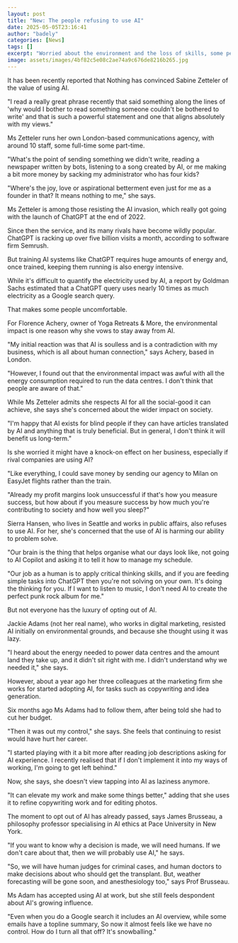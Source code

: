 ```yaml
---
layout: post
title: "New: The people refusing to use AI"
date: 2025-05-05T23:16:41
author: "badely"
categories: [News]
tags: []
excerpt: "Worried about the environment and the loss of skills, some people are resisting the rise of AI."
image: assets/images/4bf82c5e08c2ae74a9c676de8216b265.jpg
---
```


It has been recently reported that Nothing has convinced Sabine Zetteler of the value of using AI.

"I read a really great phrase recently that said something along the lines of 'why would I bother to read something someone couldn't be bothered to write' and that is such a powerful statement and one that aligns absolutely with my views."

Ms Zetteler runs her own London-based communications agency, with around 10 staff, some full-time some part-time.

"What's the point of sending something we didn't write, reading a newspaper written by bots, listening to a song created by AI, or me making a bit more money by sacking my administrator who has four kids?

"Where's the joy, love or aspirational betterment even just for me as a founder in that? It means nothing to me," she says.

Ms Zetteler is among those resisting the AI invasion, which really got going with the launch of ChatGPT at the end of 2022.

Since then the service, and its many rivals have become wildly popular. ChatGPT is racking up over five billion visits a month, according to software firm Semrush.

But training AI systems like ChatGPT requires huge amounts of energy and, once trained, keeping them running is also energy intensive. 

While it's difficult to quantify the electricity used by AI, a report by Goldman Sachs estimated that a ChatGPT query uses nearly 10 times as much electricity as a Google search query.

That makes some people uncomfortable.

For Florence Achery, owner of Yoga Retreats & More, the environmental impact is one reason why she vows to stay away from AI.

"My initial reaction was that AI is soulless and is a contradiction with my business, which is all about human connection," says Achery, based in London.

"However, I found out that the environmental impact was awful with all the energy consumption required to run the data centres. I don't think that people are aware of that."

While Ms Zetteler admits she respects AI for all the social-good it can achieve, she says she's concerned about the wider impact on society.

"I'm happy that AI exists for blind people if they can have articles translated by AI and anything that is truly beneficial. But in general, I don't think it will benefit us long-term."

Is she worried it might have a knock-on effect on her business, especially if rival companies are using AI?

"Like everything, I could save money by sending our agency to Milan on EasyJet flights rather than the train.

"Already my profit margins look unsuccessful if that's how you measure success, but how about if you measure success by how much you're contributing to society and how well you sleep?"

Sierra Hansen, who lives in Seattle and works in public affairs, also refuses to use AI. For her, she's concerned that the use of AI is harming our ability to problem solve.

"Our brain is the thing that helps organise what our days look like, not going to AI Copilot and asking it to tell it how to manage my schedule.

"Our job as a human is to apply critical thinking skills, and if you are feeding simple tasks into ChatGPT then you're not solving on your own. It's doing the thinking for you. If I want to listen to music, I don't need AI to create the perfect punk rock album for me."

But not everyone has the luxury of opting out of AI.

Jackie Adams (not her real name), who works in digital marketing, resisted AI initially on environmental grounds, and because she thought using it was lazy.

"I heard about the energy needed to power data centres and the amount land they take up, and it didn't sit right with me. I didn't understand why we needed it," she says.

However, about a year ago her three colleagues at the marketing firm she works for started adopting AI, for tasks such as copywriting and idea generation.

Six months ago Ms Adams had to follow them, after being told she had to cut her budget.

"Then it was out my control," she says. She feels that continuing to resist would have hurt her career.

"I started playing with it a bit more after reading job descriptions asking for AI experience. I recently realised that if I don't implement it into my ways of working, I'm going to get left behind."

Now, she says, she doesn't view tapping into AI as laziness anymore.

"It can elevate my work and make some things better," adding that she uses it to refine copywriting work and for editing photos.

The moment to opt out of AI has already passed, says James Brusseau, a philosophy professor specialising in AI ethics at Pace University in New York.

"If you want to know why a decision is made, we will need humans. If we don't care about that, then we will probably use AI," he says.

"So, we will have human judges for criminal cases, and human doctors to make decisions about who should get the transplant. But, weather forecasting will be gone soon, and anesthesiology too," says Prof Brusseau.

Ms Adam has accepted using AI at work, but she still feels despondent about AI's growing influence.

"Even when you do a Google search it includes an AI overview, while some emails have a topline summary, So now it almost feels like we have no control. How do I turn all that off? It's snowballing."

